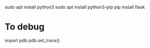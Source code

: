 sudo apt install python3
sudo apt install python3-pip
pip install flask

# To debug
import pdb
pdb.set_trace()